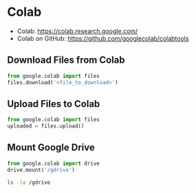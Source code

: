 # Colab
- Colab: <https://colab.research.google.com/>
- Colab on GitHub: <https://github.com/googlecolab/colabtools>

## Download Files from Colab
```python
from google.colab import files
files.download('<file_to_download>')
```

## Upload Files to Colab
```python
from google.colab import files
uploaded = files.upload()
```

## Mount Google Drive
```python
from google.colab import drive
drive.mount('/gdrive')
```

```bash
ls -la /gdrive
```
